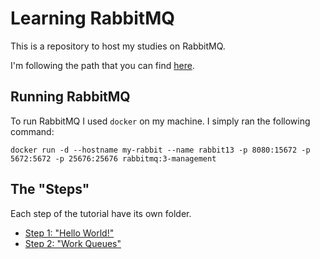 # Learning RabbitMQ

This is a repository to host my studies on RabbitMQ.

I'm following the path that you can find [here](https://www.rabbitmq.com/getstarted.html).

## Running RabbitMQ

To run RabbitMQ I used `docker` on my machine.
I simply ran the following command:
```
docker run -d --hostname my-rabbit --name rabbit13 -p 8080:15672 -p 5672:5672 -p 25676:25676 rabbitmq:3-management
```

## The "Steps"

Each step of the tutorial have its own folder.
- [Step 1: "Hello World!"](Step1/README.md)
- [Step 2: "Work Queues"](Step2/README.md)
